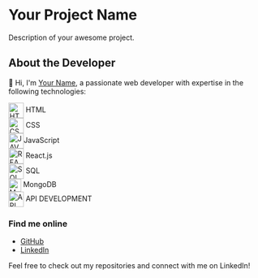 # Your Project Name

Description of your awesome project.

## About the Developer
👋 Hi, I'm [Your Name](https://github.com/your-username), a passionate web developer with expertise in the following technologies:
<div>
<img align="center" src="https://www.svgrepo.com/show/452228/html-5.svg" height="30" width="30" alt="HTML"/> HTML 
</div>
<div> 
<img align="center" src="https://www.svgrepo.com/show/303481/css-3-logo.svg" height="30" width="30" alt="CSS"/> CSS 
</div>
<div>
<img align="center" src="https://www.svgrepo.com/show/493719/react-javascript-js-framework-facebook.svg" height="30" width="30" alt="JAVASCRIPT"/>JavaScript 
</div>
<div>
<img align="center" src="https://www.svgrepo.com/show/493719/react-javascript-js-framework-facebook.svg" height="30" width="30" alt="REACT"/> React.js 
</div>
<div>
<img align="center" src="https://www.svgrepo.com/show/331761/sql-database-sql-azure.svg" height="30" width="30" alt="SQL"/> SQL 
</div>
<div>
<img align="center" src="https://www.svgrepo.com/show/439231/mongodb.svg" height="25" width="25" alt="MONGODB"/> MongoDB 
</div>
<div>
<img align="center" src="https://www.svgrepo.com/show/530439/api-interface.svg" height="30" width="30" alt="API"/> API DEVELOPMENT
</div>
  

### Find me online

- [GitHub](https://github.com/your-username)
- [LinkedIn](https://www.linkedin.com/in/your-linkedin-profile)

Feel free to check out my repositories and connect with me on LinkedIn!

